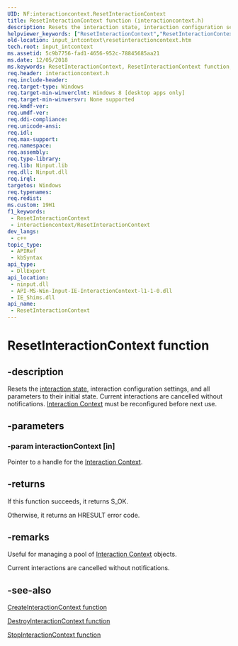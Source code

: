 ```yaml
---
UID: NF:interactioncontext.ResetInteractionContext
title: ResetInteractionContext function (interactioncontext.h)
description: Resets the interaction state, interaction configuration settings, and all parameters to their initial state. Current interactions are cancelled without notifications. Interaction Context must be reconfigured before next use.
helpviewer_keywords: ["ResetInteractionContext","ResetInteractionContext function","input_intcontext.resetinteractioncontext","interactioncontext.resetinteractioncontext","interactioncontext/ResetInteractionContext"]
old-location: input_intcontext\resetinteractioncontext.htm
tech.root: input_intcontext
ms.assetid: 5c9b7756-fad1-4656-952c-78845685aa21
ms.date: 12/05/2018
ms.keywords: ResetInteractionContext, ResetInteractionContext function, input_intcontext.resetinteractioncontext, interactioncontext.resetinteractioncontext, interactioncontext/ResetInteractionContext
req.header: interactioncontext.h
req.include-header: 
req.target-type: Windows
req.target-min-winverclnt: Windows 8 [desktop apps only]
req.target-min-winversvr: None supported
req.kmdf-ver: 
req.umdf-ver: 
req.ddi-compliance: 
req.unicode-ansi: 
req.idl: 
req.max-support: 
req.namespace: 
req.assembly: 
req.type-library: 
req.lib: Ninput.lib
req.dll: Ninput.dll
req.irql: 
targetos: Windows
req.typenames: 
req.redist: 
ms.custom: 19H1
f1_keywords:
 - ResetInteractionContext
 - interactioncontext/ResetInteractionContext
dev_langs:
 - c++
topic_type:
 - APIRef
 - kbSyntax
api_type:
 - DllExport
api_location:
 - ninput.dll
 - API-MS-Win-Input-IE-InteractionContext-l1-1-0.dll
 - IE_Shims.dll
api_name:
 - ResetInteractionContext
---
```


# ResetInteractionContext function


## -description

Resets the [interaction state](ne-interactioncontext-interaction_state.md), interaction configuration settings, and all parameters to their initial state.  Current interactions are cancelled without notifications.
[Interaction Context](../_input_intcontext/index.md) must be reconfigured before next use.

## -parameters

### -param interactionContext [in]

Pointer to a handle for the [Interaction Context](../_input_intcontext/index.md).

## -returns

If this function succeeds, it returns S_OK.
 
Otherwise, it returns an HRESULT error code.

## -remarks

Useful for managing a pool of [Interaction Context](../_input_intcontext/index.md) objects.

Current interactions are cancelled without notifications.

## -see-also

[CreateInteractionContext function](nf-interactioncontext-createinteractioncontext.md)



[DestroyInteractionContext function](nf-interactioncontext-destroyinteractioncontext.md)











[StopInteractionContext function](nf-interactioncontext-stopinteractioncontext.md)